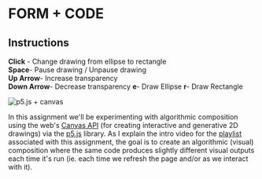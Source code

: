 # FORM + CODE

## Instructions
<strong>Click</strong> - Change drawing from ellipse to rectangle <br>
<strong>Space</strong>- Pause drawing / Unpause drawing <br>
<strong>Up Arrow</strong>- Increase transparency <br>
<strong>Down Arrow</strong>- Decrease transparency
<strong>e</strong>- Draw Ellipse
<strong>r</strong>- Draw Rectangle


![p5.js + canvas](http://i3.ytimg.com/vi/s01IVHrWmjM/maxresdefault.jpg)

In this assignment we'll be experimenting with algorithmic composition using the web's [Canvas API](https://developer.mozilla.org/en-US/docs/Web/API/Canvas_API) (for creating interactive and generative 2D drawings) via the [p5.js](https://p5js.org/) library. As I explain the intro video for the [playlist](https://www.youtube.com/playlist?list=PLoQrXDiSBWYE1qs4cnM_wPIA_pEMHQmLE) associated with this assignment, the goal is to create an algorithmic (visual) composition where the same code produces slightly different visual outputs each time it's run (ie. each time we refresh the page and/or as we interact with it).
